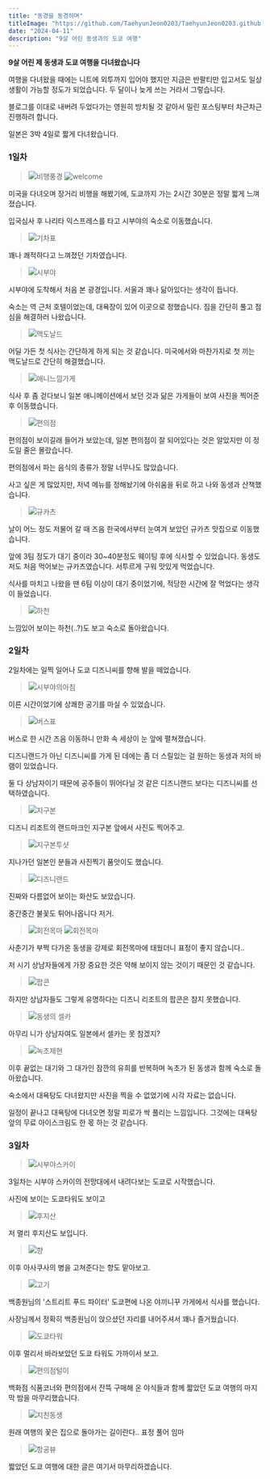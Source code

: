 ```yaml
---
title: "동경을 동경하며"
titleImage: "https://github.com/TaehyunJeon0203/TaehyunJeon0203.github.io/assets/84451999/ab56b6aa-c116-4eb1-a061-bbbb230cd530"
date: "2024-04-11"
description: "9살 어린 동생과의 도쿄 여행"
---
```


**9살 어린 제 동생과 도쿄 여행을 다녀왔습니다**

여행을 다녀왔을 때에는 니트에 외투까지 입어야 했지만 지금은 반팔티만 입고서도 일상생활이 가능할 정도가 되었습니다. 두 달이나 늦게 쓰는 거라서 그렇습니다.

블로그를 이대로 내버려 두었다가는 영원히 방치될 것 같아서 밀린 포스팅부터 차근차근 진행하려 합니다.

일본은 3박 4일로 짧게 다녀왔습니다.

### 1일차

> ![비행풍경](https://github.com/TaehyunJeon0203/TaehyunJeon0203.github.io/assets/84451999/a4c2e36b-e0af-42bc-b205-4bcc08012731) ![welcome](https://github.com/TaehyunJeon0203/TaehyunJeon0203.github.io/assets/84451999/ab56b6aa-c116-4eb1-a061-bbbb230cd530)

미국을 다녀오며 장거리 비행을 해봤기에, 도쿄까지 가는 2시간 30분은 정말 짧게 느껴졌습니다.

입국심사 후 나리타 익스프레스를 타고 시부야의 숙소로 이동했습니다.

> ![기차표](https://github.com/TaehyunJeon0203/TaehyunJeon0203.github.io/assets/84451999/078e03a0-64da-4807-bac9-efa1c1fd3570)

꽤나 쾌적하다고 느껴졌던 기차였습니다.

> ![시부야](https://github.com/TaehyunJeon0203/TaehyunJeon0203.github.io/assets/84451999/b40b0076-f3da-4515-8c57-c50ed5d0e5ed)

시부야에 도착해서 처음 본 광경입니다. 서울과 꽤나 닮아있다는 생각이 듭니다.

숙소는 역 근처 호텔이었는데, 대욕장이 있어 이곳으로 정했습니다. 짐을 간단히 풀고 점심을 해결하러 나왔습니다.

> ![맥도날드](https://github.com/TaehyunJeon0203/TaehyunJeon0203.github.io/assets/84451999/401594ce-ec88-4599-8c5c-30c3b787bde9)

어딜 가든 첫 식사는 간단하게 하게 되는 것 같습니다. 미국에서와 마찬가지로 첫 끼는 맥도날드로 간단히 해결했습니다.

> ![애니느낌가게](https://github.com/TaehyunJeon0203/TaehyunJeon0203.github.io/assets/84451999/3687511a-e234-4c28-b101-19bbf8e5c0eb)

식사 후 좀 걷다보니 일본 애니메이션에서 보던 것과 닮은 가게들이 보여 사진을 찍어준 후 이동했습니다.

> ![편의점](https://github.com/TaehyunJeon0203/TaehyunJeon0203.github.io/assets/84451999/2b24e950-26b8-4947-bf53-8cdfed5065f9)

편의점이 보이길래 들어가 보았는데, 일본 편의점이 잘 되어있다는 것은 알았지만 이 정도일 줄은 몰랐습니다.

편의점에서 파는 음식의 종류가 정말 너무나도 많았습니다.

사고 싶은 게 많았지만, 저녁 메뉴를 정해놨기에 아쉬움을 뒤로 하고 나와 동생과 산책했습니다.

> ![규카츠](https://github.com/TaehyunJeon0203/TaehyunJeon0203.github.io/assets/84451999/a4437484-dbed-4bb9-b150-18410f28ad40)

날이 어느 정도 저물어 갈 때 즈음 한국에서부터 눈여겨 보았던 규카츠 맛집으로 이동했습니다.

앞에 3팀 정도가 대기 중이라 30~40분정도 웨이팅 후에 식사할 수 있었습니다.
동생도 저도 처음 먹어보는 규카츠였습니다. 서투르게 구워 맛있게 먹었습니다.

식사를 마치고 나왔을 땐 6팀 이상이 대기 중이었기에, 적당한 시간에 잘 먹었다는 생각이 들었습니다.

> ![하천](https://github.com/TaehyunJeon0203/TaehyunJeon0203.github.io/assets/84451999/84d838af-8874-41cf-a722-0195b18eb8c7)

느낌있어 보이는 하천(..?)도 보고 숙소로 돌아왔습니다.

### 2일차

2일차에는 일찍 일어나 도쿄 디즈니씨를 향해 발을 떼었습니다.

> ![시부야의아침](https://github.com/TaehyunJeon0203/TaehyunJeon0203.github.io/assets/84451999/8f1e0447-f698-4626-99d8-8583429eb94f)

이른 시간이었기에 상쾌한 공기를 마실 수 있었습니다.

> ![버스표](https://github.com/TaehyunJeon0203/TaehyunJeon0203.github.io/assets/84451999/ecefe21a-632c-4a07-8995-a71e30f509d4)

버스로 한 시간 즈음 이동하니 만화 속 세상이 눈 앞에 펼쳐졌습니다.

디즈니랜드가 아닌 디즈니씨를 가게 된 데에는 좀 더 스릴있는 걸 원하는 동생과 저의 바램이 있었습니다.

둘 다 상남자이기 때문에 공주들이 뛰어다닐 것 같은 디즈니랜드 보다는 디즈니씨를 선택하였습니다.

> ![지구본](https://github.com/TaehyunJeon0203/TaehyunJeon0203.github.io/assets/84451999/22f2f7fb-3da4-41da-a51c-26e8c1201b5a)

디즈니 리조트의 랜드마크인 지구본 앞에서 사진도 찍어주고.

> ![지구본투샷](https://github.com/TaehyunJeon0203/TaehyunJeon0203.github.io/assets/84451999/b2df2e4c-57c1-46c6-bcda-0929492cb4fd)

지나가던 일본인 분들과 사진찍기 품앗이도 했습니다.

> ![디즈니랜드](https://github.com/TaehyunJeon0203/TaehyunJeon0203.github.io/assets/84451999/2cc4a0d0-35f4-41c9-9434-0b34eef5618f)

진짜와 다름없어 보이는 화산도 보았습니다.

중간중간 불꽃도 튀어나옵니다 저거.

> ![회전목마](https://github.com/TaehyunJeon0203/TaehyunJeon0203.github.io/assets/84451999/b0a915a3-b0f5-4467-9267-95f4051ce08f) ![회전목마](https://github.com/TaehyunJeon0203/TaehyunJeon0203.github.io/assets/84451999/f9b43b36-5cf1-41fd-bbd4-d6c7b3546217)

사춘기가 부쩍 다가온 동생을 강제로 회전목마에 태웠더니 표정이 좋지 않습니다..

저 시기 상남자들에게 가장 중요한 것은 약해 보이지 않는 것이기 때문인 것 같습니다.

> ![팝콘](https://github.com/TaehyunJeon0203/TaehyunJeon0203.github.io/assets/84451999/e520ed23-a38e-4ad4-8974-374a0a3b2056)

하지만 상남자들도 그렇게 유명하다는 디즈니 리조트의 팝콘은 참지 못했습니다.

> ![동생의 셀카](https://github.com/TaehyunJeon0203/TaehyunJeon0203.github.io/assets/84451999/46e4a87b-0643-4c41-83ee-af3efbf56aa6)

아무리 니가 상남자여도 일본에서 셀카는 못 참겠지?

> ![녹초제현](https://github.com/TaehyunJeon0203/TaehyunJeon0203.github.io/assets/84451999/4027e634-28fe-44ec-805d-e7f627a95cf3)

이후 끝없는 대기와 그 대가인 잠깐의 유희를 반복하며 녹초가 된 동생과 함께 숙소로 돌아왔습니다.

숙소에서 대욕탕도 다녀왔지만 사진을 찍을 수 없었기에 시각 자료는 없습니다.

일정이 끝나고 대욕탕에 다녀오면 정말 피로가 싹 풀리는 느낌입니다.
그것에는 대욕탕 앞의 무료 아이스크림도 한 몫 하는 것 같습니다.

### 3일차

> ![시부야스카이](https://github.com/TaehyunJeon0203/TaehyunJeon0203.github.io/assets/84451999/aeb0cfd6-603b-4bee-b5d0-6acb944e568a)

3일차는 시부야 스카이의 전망대에서 내려다보는 도쿄로 시작했습니다.

사진에 보이는 도쿄타워도 보이고

> ![후지산](https://github.com/TaehyunJeon0203/TaehyunJeon0203.github.io/assets/84451999/f44450ef-52c9-42e5-a1a6-f7e1db3c55bf)

저 멀리 후지산도 보입니다.

> ![향](https://github.com/TaehyunJeon0203/TaehyunJeon0203.github.io/assets/84451999/2c8b1d28-3963-4c6e-9265-4f75a5a6a14f)

이후 아사쿠사의 병을 고쳐준다는 향도 맡아보고.

> ![고기](https://github.com/TaehyunJeon0203/TaehyunJeon0203.github.io/assets/84451999/8acfacfd-b7e7-43b0-8260-d5f3570e4b3a)

백종원님의 '스트리트 푸드 파이터' 도쿄편에 나온 야끼니꾸 가게에서 식사를 했습니다.

사장님께서 정확히 백종원님이 앉으셨던 자리를 내어주셔서 꽤나 즐거웠습니다.

> ![도쿄타워](https://github.com/TaehyunJeon0203/TaehyunJeon0203.github.io/assets/84451999/aaa2a19b-bb7b-47fe-82c8-9046bc1f5ed1)

이후 멀리서 바라보았던 도쿄 타워도 가까이서 보고.

> ![편의점털이](https://github.com/TaehyunJeon0203/TaehyunJeon0203.github.io/assets/84451999/a0de7b5e-2d8a-471b-b8d4-492faf310ffa)

백화점 식품코너와 편의점에서 잔뜩 구매해 온 야식들과 함께 짧았던 도쿄 여행의 마지막 밤을 마무리했습니다.

> ![지친동생](https://github.com/TaehyunJeon0203/TaehyunJeon0203.github.io/assets/84451999/f1ebf014-6a33-42c5-8a9f-54a1a26de121)

원래 여행의 꽃은 집으로 돌아가는 길이란다.. 표정 풀어 임마

> ![항공뷰](https://github.com/TaehyunJeon0203/TaehyunJeon0203.github.io/assets/84451999/b5d6c642-aa5c-45e3-9535-2608ba0670fd)

짧았던 도쿄 여행에 대한 글은 여기서 마무리하겠습니다.
